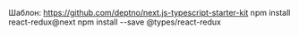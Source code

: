 Шаблон: https://github.com/deptno/next.js-typescript-starter-kit
npm install react-redux@next
npm install --save @types/react-redux